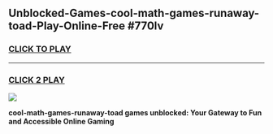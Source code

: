 
## Unblocked-Games-cool-math-games-runaway-toad-Play-Online-Free #770lv
<h3>
<a href="https://us.freeplayer.one?title=cool-math-games-runaway-toad&ref=10M">CLICK TO PLAY</a></h3>
<hr>

<h3>
<a href="https://us.freeplayer.one?title=cool-math-games-runaway-toad&ref=10M">CLICK 2 PLAY</a>
  
</h3>

<a href="https://us.freeplayer.one?title=cool-math-games-runaway-toad&ref=10M"><img src="https://clearcache.store/games.png"></a>


**cool-math-games-runaway-toad games unblocked: Your Gateway to Fun and Accessible Online Gaming**
